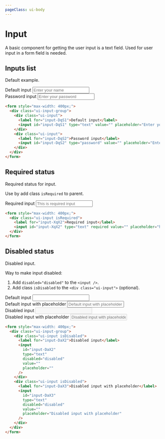 ```yaml
---
pageClass: ui-body
---
```


# Input

A basic component for getting the user input is a text field. Used for user input in a form field is needed.

## Inputs list

Default example.

<section class="ui-section">
  <form style="max-width: 400px;">
    <div class="ui-input-group">
      <div class="ui-input">
        <label for="input-DqS1">Default input</label>
        <input
          id="input-DqS1"
          type="text"
          value=""
          placeholder="Enter your name"
        />
      </div>
      <div class="ui-input">
        <label for="input-DqS2">Password input</label>
        <input
          id="input-DqS2"
          type="password"
          value=""
          placeholder="Enter your password"
        />
      </div>
    </div>
  </form>
</section>

```html
<form style="max-width: 400px;">
  <div class="ui-input-group">
    <div class="ui-input">
      <label for="input-DqS1">Default input</label>
      <input id="input-DqS1" type="text" value="" placeholder="Enter your name" />
    </div>
    <div class="ui-input">
      <label for="input-DqS2">Password input</label>
      <input id="input-DqS2" type="password" value="" placeholder="Enter your password" />
    </div>
  </div>
</form>
```

## Required status

Required status for input.

Use by add class `isRequired` to parent.

<section class="ui-section">
  <form style="max-width: 400px;">
    <div class="ui-input isRequired">
      <label for="input-XqX1">Required input</label>
      <input
        id="input-XqX1"
        required
        type="text"
        value=""
        placeholder="This is required input"
      />
    </div>
  </form>
</section>

```html
<form style="max-width: 400px;">
  <div class="ui-input isRequired">
    <label for="input-XqX2">Required input</label>
    <input id="input-XqX2" type="text" required value="" placeholder="hello" />
  </div>
</form>
```

## Disabled status

Disabled input.

Way to make input disabled:

1. Add `disabled="disabled"` to the `<input />`.
2. Add class `isDisabled` to the `<div class="ui-input">` (optional).

<section class="ui-section">
  <form style="max-width: 400px;">
    <div class="ui-input-group">
      <div class="ui-input">
        <label for="input-DaX111">Default input</label>
        <input
          id="input-DaX111"
          type="text"
          value=""
          placeholder=""
        />
      </div>
      <div class="ui-input">
        <label for="input-DaX112">Default input with placeholder</label>
        <input
          id="input-DaX112"
          type="text"
          value=""
          placeholder="Default input with placeholder"
        />
      </div>
      <div class="ui-input isDisabled">
        <label for="input-DaX2">Disabled input</label>
        <input
          id="input-DaX2"
          type="text"
          disabled="disabled"
          value=""
          placeholder=""
        />
      </div>
      <div class="ui-input isDisabled">
        <label for="input-DaX3">Disabled input with placeholder</label>
        <input
          id="input-DaX3"
          type="text"
          disabled="disabled"
          value=""
          placeholder="Disabled input with placeholder"
        />
      </div>
    </div>
  </form>
</section>

```html
<form style="max-width: 400px;">
  <div class="ui-input-group">
    <div class="ui-input isDisabled">
      <label for="input-DaX2">Disabled input</label>
      <input
        id="input-DaX2"
        type="text"
        disabled="disabled"
        value=""
        placeholder=""
      />
    </div>
    <div class="ui-input isDisabled">
      <label for="input-DaX3">Disabled input with placeholder</label>
      <input
        id="input-DaX3"
        type="text"
        disabled="disabled"
        value=""
        placeholder="Disabled input with placeholder"
      />
    </div>
  </div>
</form>
```
